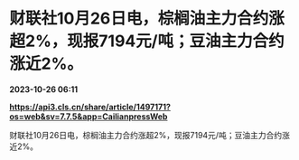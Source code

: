 # 财联社10月26日电，棕榈油主力合约涨超2%，现报7194元/吨；豆油主力合约涨近2%。

**2023-10-26 06:11**

**https://api3.cls.cn/share/article/1497171?os=web&sv=7.7.5&app=CailianpressWeb**

财联社10月26日电，棕榈油主力合约涨超2%，现报7194元/吨；豆油主力合约涨近2%。